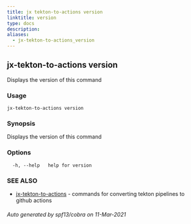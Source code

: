 ```yaml
---
title: jx tekton-to-actions version
linktitle: version
type: docs
description: 
aliases:
  - jx-tekton-to-actions_version
---
```


## jx-tekton-to-actions version

Displays the version of this command

### Usage

```
jx-tekton-to-actions version
```

### Synopsis

Displays the version of this command

### Options

```
  -h, --help   help for version
```

### SEE ALSO

* [jx-tekton-to-actions](..)	 - commands for converting tekton pipelines to github actions

###### Auto generated by spf13/cobra on 11-Mar-2021
